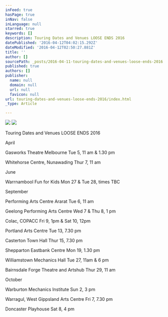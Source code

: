 ```yaml
---
inFeed: true
hasPage: true
inNav: false
inLanguage: null
starred: true
keywords: []
description: Touring Dates and Venues LOOSE ENDS 2016
datePublished: '2016-04-12T04:02:15.292Z'
dateModified: '2016-04-12T02:50:27.881Z'
title: ''
author: []
sourcePath: _posts/2016-04-11-touring-dates-and-venues-loose-ends-2016.md
published: true
authors: []
publisher:
  name: null
  domain: null
  url: null
  favicon: null
url: touring-dates-and-venues-loose-ends-2016/index.html
_type: Article

---
```

![](https://the-grid-user-content.s3-us-west-2.amazonaws.com/80c38cef-1888-4d25-8c2b-e4791e66a6c1.jpg)
![](https://the-grid-user-content.s3-us-west-2.amazonaws.com/e0e28299-1c5f-415c-a33b-70b625b97746.jpg)

Touring Dates and Venues LOOSE ENDS 2016

April

Gasworks Theatre Melbourne                       Tue 5, 11 am & 1.30 pm

Whitehorse Centre, Nunawading                Thur 7, 11 am

June

Warrnambool Fun for Kids                              Mon 27 & Tue 28, times TBC

September

Performing Arts Centre Ararat                     Tue 6, 11 am

Geelong Performing Arts Centre                 Wed 7 & Thu 8, 1 pm

Colac, COPACC                                                      Fri 9, 1pm & Sat 10, 12pm

Portland Arts Centre                                          Tue 13, 7.30 pm

Casterton Town Hall                                           Thur 15, 7.30 pm

Shepparton Eastbank Centre                         Mon 19, 1.30 pm

Williamstown Mechanics Hall                      Tue 27, 11am & 6 pm

Bairnsdale Forge Theatre and Artshub     Thur 29, 11 am

October

Warburton Mechanics Institute                   Sun 2, 3 pm

Warragul, West Gippsland Arts Centre   Fri 7, 7.30 pm

Doncaster Playhouse                                         Sat 8, 4 pm